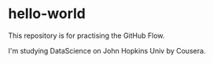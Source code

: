 # hello-world
This repository is for practising the GitHub Flow.

I'm studying DataScience on John Hopkins Univ by Cousera.
